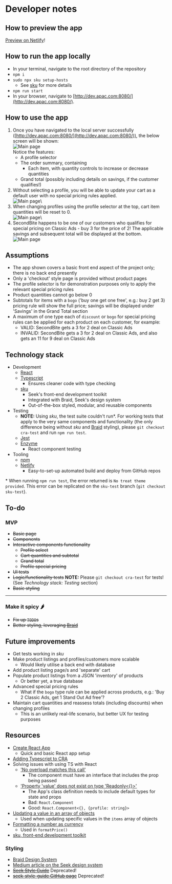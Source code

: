 # Developer notes

## How to preview the app
[Preview on Netlify](https://jolly-feynman-1d340e.netlify.app/apac/index.html)!

## How to run the app locally
- In your terminal, navigate to the root directory of the repository
- `npm i`
- `sudo npx sku setup-hosts`
    - See [sku](https://seek-oss.github.io/sku/#/./docs/getting-started) for more details
- `npm run start`
- In your browser, navigate to [http://dev.apac.com:8080/](http://dev.apac.com:8080/).

## How to use the app
1. Once you have navigated to the local server successfully ([http://dev.apac.com:8080/](http://dev.apac.com:8080/)), the below screen will be shown:\
![Main page](./img/main.png)\
Notice the features:
    - A profile selector
    - The order summary, containing
        - Each item, with quantity controls to increase or decrease quantities
    - Grand total (possibly including details on savings, if the customer qualifies!)
1. Without selecting a profile, you will be able to update your cart as a default user with no special pricing rules applied.\
![Main page](./img/default.png)\
1. When changing profiles using the profile selector at the top, cart item quantities will be reset to 0.\
![Main page](./img/secondbite.png)\
1. SecondBite happens to be one of our customers who qualifies for special pricing on Classic Ads - buy 3 for the price of 2! The applicable savings and subsequent total will be displayed at the bottom.\
![Main page](./img/secondbitesavings.png)

## Assumptions
- The app shown covers a basic front end aspect of the project only; there is no back end presently
- Only a 'checkout' style page is provided without product pages
- The profile selector is for demonstration purposes only to apply the relevant special pricing rules
- Product quantities cannot go below 0
- Subtotals for items with a `bogo` ('buy one get one free', e.g.: buy 2 get 3) pricing rule will show the full price; savings will be displayed under 'Savings' in the Grand Total section
- A maximum of one type each of `discount` or `bogo` for special pricing rules can be applied for each product on each customer, for example:
    - VALID: SecondBite gets a 3 for 2 deal on Classic Ads
    - INVALID: SecondBite gets a 3 for 2 deal on Classic Ads, and also gets an 11 for 9 deal on Classic Ads

## Technology stack
- Development
    - [React](https://reactjs.org/)
    - [Typescript](http://typescriptlang.org/)
        - Ensures cleaner code with type checking
    - [sku](https://seek-oss.github.io/sku/)
        - Seek's front-end development toolkit
        - Integrated with Braid, Seek's design system
        - Out-of-the-box styled, modular, and reusable components
- Testing
    - **NOTE:** Using *sku*, the test suite couldn't run*. For working tests that apply to the very same components and functionality (the only difference being without *sku* and [Braid](https://seek-oss.github.io/braid-design-system/) styling), please `git checkout cra-test` and run `npm run test`.
    - [Jest](https://jestjs.io/)
    - [Enzyme](https://github.com/enzymejs/enzyme)
        - React component testing
- Tooling
    - [npm](https://www.npmjs.com/)
    - [Netlify](https://www.netlify.com/)
        - Easy-to-set-up automated build and deploy from GitHub repos

\* When running `npm run test`, the error returned is `No treat theme provided`. This error can be replicated on the `sku-test` branch (`git checkout sku-test`).

## To-do

### MVP
- ~~Basic page~~
- ~~Components~~
- ~~Interactive components functionality~~
    - ~~Profile select~~
    - ~~Cart quantities and subtotal~~
    - ~~Grand total~~
    - ~~Profile special pricing~~
- ~~UI tests~~
- ~~Logic/functionality tests~~ **NOTE:** Please `git checkout cra-test` for tests! (See *Technology stack: Testing* section)
- ~~Basic styling~~
---
### Make it spicy 🌶
- ~~Fix up `TODO`s~~
- ~~Better styling, leveraging [Braid](https://seek-oss.github.io/braid-design-system/)~~

## Future improvements
- Get tests working in *sku*
- Make product listings and profiles/customers more scalable
    - Would likely utilise a back end with database
- Add product listing page/s and 'separate' cart
- Populate product listings from a JSON 'inventory' of products
    - Or better yet, a true database
- Advanced special pricing rules
    - What if the `bogo` type rule can be applied across products, e.g.: 'Buy 2 Classic Ads, get 1 Stand Out Ad free'?
- Maintain cart quantities and reassess totals (including discounts) when changing profiles
    - This is an unlikely real-life scenario, but better UX for testing purposes

## Resources
- [Create React App](https://reactjs.org/docs/create-a-new-react-app.html)
    - Quick and basic React app setup
- [Adding Typescript to CRA](https://create-react-app.dev/docs/adding-typescript/)
- Solving issues with using TS with React
    - ['No overload matches this call'](https://stackoverflow.com/questions/58449813/react-typescript-error-no-overload-matches-this-call)
        - The component must have an interface that includes the prop being passed
    - ['Property 'value' does not exist on type 'Readonly<{}>'](https://stackoverflow.com/questions/47561848/property-value-does-not-exist-on-type-readonly)
        - The App's class definition needs to include default types for state and props
        - Bad: `React.Component`
        - Good: `React.Component<{}, {profile: string}>`
- [Updating a value in an array of objects](https://medium.com/javascript-in-plain-english/react-updating-a-value-in-state-array-7bae7c7eaef9)
    - Used when updating specific values in the `items` array of objects
- [Formatting a number as currency](https://developer.mozilla.org/en-US/docs/Web/JavaScript/Reference/Global_Objects/Number/toLocaleString)
    - Used in `formatPrice()`
- [sku, front-end development toolkit](https://github.com/seek-oss/sku)

### Styling
- [Braid Design System](https://seek-oss.github.io/braid-design-system/)
- [Medium article on the Seek design system](https://medium.com/seek-blog/sketching-in-the-browser-33a7b7aa0526)
- ~~[Seek Style Guide](http://seek-oss.github.io/seek-style-guide/)~~ Deprecated!
- ~~[seek-style-guide GitHub page](https://github.com/seek-oss/seek-style-guide)~~ Deprecated!
